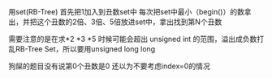 用set(RB-Tree)
首先把1加入到丑数set中
每次把set中最小（begin()）的数拿出，并把这个丑数的2倍、3倍、5倍放进set中，拿出找到第N个丑数

需要注意的是在求\*2 \*3 \*5 时候可能会超出 unsigned int 的范围，溢出成负数打乱RB-Tree Set，所以要用unsigned long long

狗屎的题目没有说第0个丑数是0
还以为不要考虑index=0的情况


